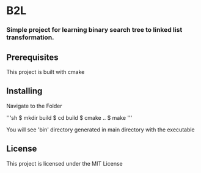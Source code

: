 # B2L

### Simple project for learning binary search tree to linked list transformation.

## Prerequisites
This project is built with cmake
## Installing
Navigate to the Folder

'''sh
$ mkdir build
$ cd build
$ cmake ..
$ make
'''

You will see 'bin' directory generated in main directory with the executable 

## License

This project is licensed under the MIT License
